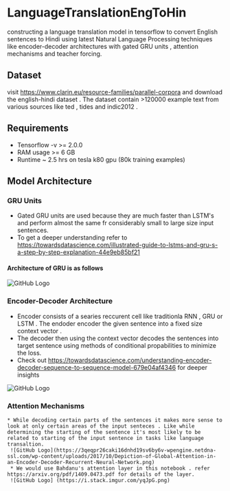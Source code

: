 # LanguageTranslationEngToHin
constructing a language translation model in tensorflow to convert English sentences to Hindi using latest Natural Language Processing techniques like encoder-decoder architectures with gated GRU units , attention mechanisms and teacher forcing.
## Dataset 
visit https://www.clarin.eu/resource-families/parallel-corpora and download the english-hindi dataset . The dataset contain >120000 example text from various sources like ted , tides and indic2012 .
## Requirements
* Tensorflow -v >= 2.0.0
* RAM usage >= 6 GB
* Runtime ~ 2.5 hrs on tesla k80 gpu (80k training examples)
## Model Architecture
### GRU Units
   * Gated GRU units are used because they are much faster than LSTM's and perform almost the same fr considerably small to large size input sentences.
   * To get a deeper understanding refer to https://towardsdatascience.com/illustrated-guide-to-lstms-and-gru-s-a-step-by-step-explanation-44e9eb85bf21
   #### Architecture of GRU is as follows
![GitHub Logo](https://colah.github.io/posts/2015-08-Understanding-LSTMs/img/LSTM3-var-GRU.png)
### Encoder-Decoder Architecture
   * Encoder consists of a searies reccurent cell like traditionla RNN , GRU or LSTM . The endoder encoder the given sentence into a fixed size context vector .
   * The decoder then using the context vector decodes the sentences into target sentence using methods of conditional propabilities to minimize the loss.
   * Check out https://towardsdatascience.com/understanding-encoder-decoder-sequence-to-sequence-model-679e04af4346 for deeper insights
   
   ![GitHub Logo](https://blog.dataiku.com/hubfs/encoder%20decoder%20NLP%20architecture.png)
 
 ### Attention Mechanisms
    * While decoding certain parts of the sentences it makes more sense to look at only certain areas of the input senteces . Like while determining the starting of the sentence it's most likely to be related to starting of the input sentence in tasks like language transaltion.
     ![GitHub Logo](https://3qeqpr26caki16dnhd19sv6by6v-wpengine.netdna-ssl.com/wp-content/uploads/2017/10/Depiction-of-Global-Attention-in-an-Encoder-Decoder-Recurrent-Neural-Network.png)
     * We would use Bahdanu's attention layer in this notebook . refer https://arxiv.org/pdf/1409.0473.pdf for details of the layer.
     ![GitHub Logo] (https://i.stack.imgur.com/yqJpG.png)


